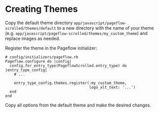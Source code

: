 # Creating Themes

Copy the default theme directory
`app/javascript/pageflow-scrolled/themes/default` to a new directory
with the name of your theme
(e.g. `app/javascript/pageflow-scrolled/themes/my_custom_theme`) and
replace images as needed.

Register the theme in the Pageflow initializer:

    # config/initializers/pageflow.rb
    Pageflow.configure do |config|
      config.for_entry_type(PageflowScrolled.entry_type) do |entry_type_config|
        # ...

        entry_type_config.themes.register(:my_custom_theme,
                                          logo_alt_text: '...')
      end
    end

Copy all options from the default theme and make the desired changes.
